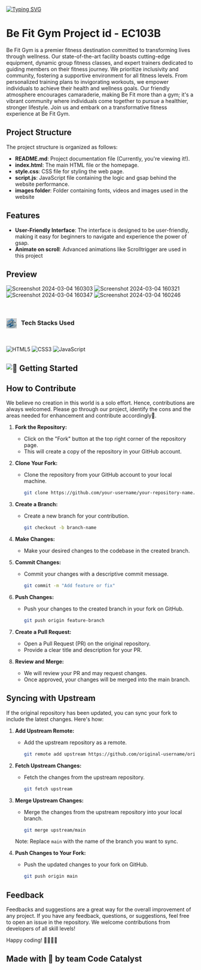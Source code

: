 <!-- # Project ID - EC103B

# Hacking Guide for MyGym 😎

## .MyGym 🤞

It is a Gym Website made with HTML CSS 😊


## How to setup it on your device ?? 🤔

### 🤞 Step 1

Click on Fork and rename it as

#### TeamName_ProjectID
### 🤞 Step 2 
Copy the https link from Code Section

#### Open Command Prompt and type

```http
  cd desktop
  git clone <https link>
```
Now the project is on your desktop now open it with your code editor
now you are got to go for hacking !!


## 😒 What You are  able to change? 
1. Given Colors
2. Logo
3. Landing page Image
4. Landing Text Design
5. Make it a single page on scroll or multipage as you wish




## 👌 Ask your doubt on Discord

[Click Here](https://discord.com/invite/8qJBt5pby5)  👈👈 -->


[![Typing SVG](https://readme-typing-svg.demolab.com/?lines=Hello+There!!!+👋🏻;Welcome+to+Be+Fit+Project)](https://git.io/typing-svg)

# Be Fit Gym Project id - EC103B

Be Fit Gym is a premier fitness destination committed to transforming lives through wellness. Our state-of-the-art facility boasts cutting-edge equipment, dynamic group fitness classes, and expert trainers dedicated to guiding members on their fitness journey. We prioritize inclusivity and community, fostering a supportive environment for all fitness levels. From personalized training plans to invigorating workouts, we empower individuals to achieve their health and wellness goals. Our friendly atmosphere encourages camaraderie, making Be Fit more than a gym; it's a vibrant community where individuals come together to pursue a healthier, stronger lifestyle. Join us and embark on a transformative fitness experience at Be Fit Gym.
## Project Structure

The project structure is organized as follows:


- **README.md**: Project documentation file (Currently, you're viewing it!).
- **index.html**: The main HTML file or the homepage.
- **style.css**: CSS file for styling the web page.
- **script.js**: JavaScript file containing the logic and gsap behind the website performance.
- **images folder**: Folder containing fonts, videos and images used in the website


## Features


- **User-Friendly Interface**: The interface is designed to be user-friendly, making it easy for beginners to navigate and experience the power of gsap.
- **Animate on scroll**: Advanced animations like Scrolltrigger are used in this project 


## Preview


![Screenshot 2024-03-04 160303](https://github.com/lord-cyclone100/CodeCatalyst_EC103B/assets/121711381/56131a48-7032-4fdf-97f7-a8d49c331d0e)
![Screenshot 2024-03-04 160321](https://github.com/lord-cyclone100/CodeCatalyst_EC103B/assets/121711381/bc6dec47-cc86-4402-a71f-e3f233faad80)
![Screenshot 2024-03-04 160347](https://github.com/lord-cyclone100/CodeCatalyst_EC103B/assets/121711381/1dd23ed9-5006-402e-9c23-8d1a5845cbea)
![Screenshot 2024-03-04 160246](https://github.com/lord-cyclone100/CodeCatalyst_EC103B/assets/121711381/a0bbe2c0-339e-4dbc-a2b6-7aa4892e8388)


<br>
<h3 align="left"><img src="https://raw.githubusercontent.com/dsnehasish74/dsnehasish74/main/techstack.gif" align="center"
                width="28" /> &nbsp; Tech Stacks Used</h3>
                <br>
<p align="left"> 

![HTML5](https://img.shields.io/badge/html5-%23E34F26.svg?style=for-the-badge&logo=html5&logoColor=white) 
![CSS3](https://img.shields.io/badge/css3-%231572B6.svg?style=for-the-badge&logo=css3&logoColor=white)
![JavaScript](https://img.shields.io/badge/javascript-%23323330.svg?style=for-the-badge&logo=javascript&logoColor=%23F7DF1E)


<h2><picture>
  <source srcset="https://fonts.gstatic.com/s/e/notoemoji/latest/1f331/512.webp" type="image/webp">
  <img src="https://fonts.gstatic.com/s/e/notoemoji/latest/1f331/512.gif" alt="🌱" width="32" height="32">
</picture> Getting Started</h2>

## How to Contribute

We believe no creation in this world is a solo effort. Hence, contributions are always welcomed. Please go through our project, identify the cons and the areas needed for enhancement and contribute accordingly🤗. 

1. **Fork the Repository:**
   - Click on the "Fork" button at the top right corner of the repository page.
   - This will create a copy of the repository in your GitHub account.

2. **Clone Your Fork:**
   - Clone the repository from your GitHub account to your local machine.
     ```bash
     git clone https://github.com/your-username/your-repository-name.git
     ```

3. **Create a Branch:**
   - Create a new branch for your contribution.
     ```bash
     git checkout -b branch-name
     ```

4. **Make Changes:**
   - Make your desired changes to the codebase in the created branch.

5. **Commit Changes:**
   - Commit your changes with a descriptive commit message.
     ```bash
     git commit -m "Add feature or fix"
     ```

6. **Push Changes:**
   - Push your changes to the created branch in your fork on GitHub.
     ```bash
     git push origin feature-branch
     ```

7. **Create a Pull Request:**
   - Open a Pull Request (PR) on the original repository.
   - Provide a clear title and description for your PR.

8. **Review and Merge:**
   - We will review your PR and may request changes.
   - Once approved, your changes will be merged into the main branch.

## Syncing with Upstream

If the original repository has been updated, you can sync your fork to include the latest changes. Here's how:

1. **Add Upstream Remote:**
   - Add the upstream repository as a remote.
     ```bash
     git remote add upstream https://github.com/original-username/original-repository.git
     ```

2. **Fetch Upstream Changes:**
   - Fetch the changes from the upstream repository.
     ```bash
     git fetch upstream
     ```

3. **Merge Upstream Changes:**
   - Merge the changes from the upstream repository into your local branch.
     ```bash
     git merge upstream/main
     ```

   Note: Replace `main` with the name of the branch you want to sync.

4. **Push Changes to Your Fork:**
   - Push the updated changes to your fork on GitHub.
     ```bash
     git push origin main
     ```

## Feedback

Feedbacks and suggestions are a great way for the overall improvement of any project. If you have any feedback, questions, or suggestions, feel free to open an issue in the repository. We welcome contributions from developers of all skill levels!

Happy coding! 🧑🏻‍💻🚀

## Made with 💓 by team Code Catalyst
